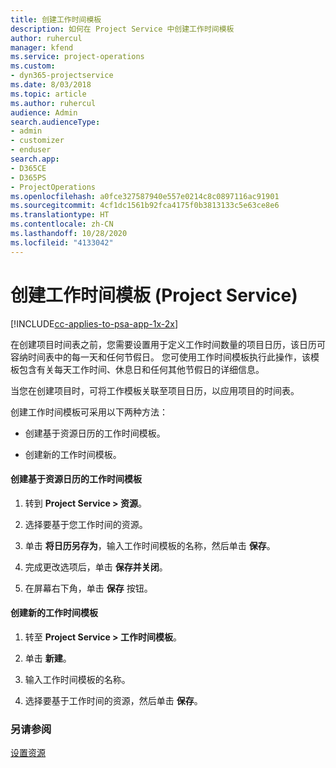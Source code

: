 ```yaml
---
title: 创建工作时间模板
description: 如何在 Project Service 中创建工作时间模板
author: ruhercul
manager: kfend
ms.service: project-operations
ms.custom:
- dyn365-projectservice
ms.date: 8/03/2018
ms.topic: article
ms.author: ruhercul
audience: Admin
search.audienceType:
- admin
- customizer
- enduser
search.app:
- D365CE
- D365PS
- ProjectOperations
ms.openlocfilehash: a0fce327587940e557e0214c8c0897116ac91901
ms.sourcegitcommit: 4cf1dc1561b92fca4175f0b3813133c5e63ce8e6
ms.translationtype: HT
ms.contentlocale: zh-CN
ms.lasthandoff: 10/28/2020
ms.locfileid: "4133042"
---
```

# <a name="create-a-work-hours-template-project-service"></a>创建工作时间模板 (Project Service)

[!INCLUDE[cc-applies-to-psa-app-1x-2x](../includes/cc-applies-to-psa-app-1x-2x.md)]

在创建项目时间表之前，您需要设置用于定义工作时间数量的项目日历，该日历可容纳时间表中的每一天和任何节假日。 您可使用工作时间模板执行此操作，该模板包含有关每天工作时间、休息日和任何其他节假日的详细信息。  
  
 当您在创建项目时，可将工作模板关联至项目日历，以应用项目的时间表。  
  
 创建工作时间模板可采用以下两种方法：  
  
-   创建基于资源日历的工作时间模板。  
  
-   创建新的工作时间模板。  
  
#### <a name="to-create-a-work-hours-template-based-on-a-resources-calendar"></a>创建基于资源日历的工作时间模板  
  
1.  转到 **Project Service > 资源**。  
  
2.  选择要基于您工作时间的资源。  
  
3.  单击 **将日历另存为**，输入工作时间模板的名称，然后单击 **保存**。  
  
4.  完成更改选项后，单击 **保存并关闭**。  
  
5.  在屏幕右下角，单击 **保存** 按钮。  
  
#### <a name="to-create-a-new-work-hours-template"></a>创建新的工作时间模板  
  
1.  转至 **Project Service > 工作时间模板**。  
  
2.  单击 **新建**。  
  
3.  输入工作时间模板的名称。  
  
4.  选择要基于工作时间的资源，然后单击 **保存**。  
  
### <a name="see-also"></a>另请参阅  
 [设置资源](../psa/set-up-resources.md)
